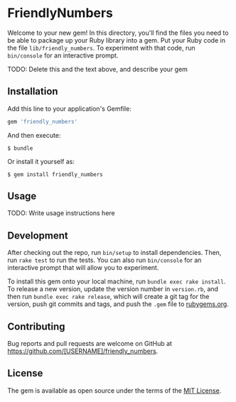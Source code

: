 # FriendlyNumbers

Welcome to your new gem! In this directory, you'll find the files you need to be able to package up your Ruby library into a gem. Put your Ruby code in the file `lib/friendly_numbers`. To experiment with that code, run `bin/console` for an interactive prompt.

TODO: Delete this and the text above, and describe your gem

## Installation

Add this line to your application's Gemfile:

```ruby
gem 'friendly_numbers'
```

And then execute:

    $ bundle

Or install it yourself as:

    $ gem install friendly_numbers

## Usage

TODO: Write usage instructions here

## Development

After checking out the repo, run `bin/setup` to install dependencies. Then, run `rake test` to run the tests. You can also run `bin/console` for an interactive prompt that will allow you to experiment.

To install this gem onto your local machine, run `bundle exec rake install`. To release a new version, update the version number in `version.rb`, and then run `bundle exec rake release`, which will create a git tag for the version, push git commits and tags, and push the `.gem` file to [rubygems.org](https://rubygems.org).

## Contributing

Bug reports and pull requests are welcome on GitHub at https://github.com/[USERNAME]/friendly_numbers.


## License

The gem is available as open source under the terms of the [MIT License](http://opensource.org/licenses/MIT).

